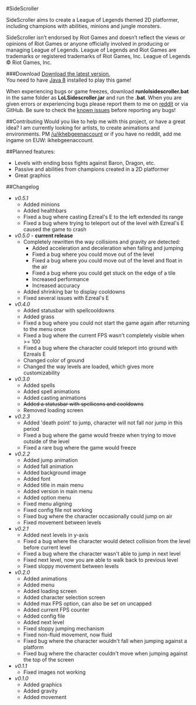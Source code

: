 #SideScroller

SideScroller aims to create a League of Legends themed 2D platformer, including champions with abilities, minions and jungle monsters. 

SideScroller isn’t endorsed by Riot Games and doesn’t reflect the views or opinions of Riot Games or anyone officially involved in producing or managing League of Legends. League of Legends and Riot Games are trademarks or registered trademarks of Riot Games, Inc. League of Legends © Riot Games, Inc. 

###Download
[Download the latest version.](https://github.com/ikhebgeenaccount/SideScroller/releases)  
You need to have [Java 8](http://www.java.com) installed to play this game!

When experiencing bugs or game freezes, download **runlolsidescroller.bat** in the same folder as **LoLSidescroller.jar** and run the **.bat**. When you are given errors or experiencing bugs please report them to me on [reddit](http://www.reddit.com/u/ikhebgeenaccount) or via GitHub. Be sure to check the [known issues](https://github.com/ikhebgeenaccount/SideScroller/blob/master/BUGS.md) before reporting any bugs!

##Contributing
Would you like to help me with this project, or have a great idea?
I am currently looking for artists, to create animations and environments.
PM [/u/ikhebgeenaccount](http://www.reddit.com/u/ikhebgeenaccount) or if you have no reddit, add me ingame on EUW: ikhebgeenaccount.

##Planned features:
  - Levels with ending boss fights against Baron, Dragon, etc.
  - Passive and abilities from champions created in a 2D platformer
  - Great graphics 

##Changelog
  - *v0.5.1*
    - Added minions
	- Added healthbars
	- Fixed a bug where casting Ezreal's E to the left extended its range
	- Fixed a bug where trying to teleport out of the level with Ezreal's E caused the game to crash
  - *v0.5.0* - **current release**
    - Completely rewritten the way collisions and gravity are detected:
      - Added acceleration and deceleration when falling and jumping
      - Fixed a bug where you could move out of the level
      - Fixed a bug where you could move out of the level and float in the air
      - Fixed a bug where you could get stuck on the edge of a tile
      - Increased performance
      - Increased accuracy
	- Added shrinking bar to display cooldowns
	- Fixed several issues with Ezreal's E
  - *v0.4.0*
    - Added statusbar with spellcooldowns
    - Added grass
    - Fixed a bug where you could not start the game again after returning to the menu once
    - Fixed a bug where the current FPS wasn't completely visible when >= 100
    - Fixed a bug where the character could teleport into ground with Ezreals E
    - Changed color of ground
    - Changed the way levels are loaded, which gives more customizability
  - *v0.3.0*
    - Added spells
    - Added spell animations
    - Added casting animations
    - ~~Added a statusbar with spellicons and cooldowns~~
    - Removed loading screen
  - *v0.2.3*
    - Added 'death point' to jump, character will not fall nor jump in this period
    - Fixed a bug where the game would freeze when trying to move outside of the level
    - Fixed a rare bug where the game would freeze
  - *v0.2.2*
    - Added jump animation
    - Added fall animation
    - Added background image
    - Added font
    - Added title in main menu
    - Added version in main menu
    - Added option menu
    - Fixed menu aligning
    - Fixed config file not working
    - Fixed bug where the character occasionally could jump on air
    - Fixed movement between levels
  - *v0.2.1*
    - Added next levels in y-axis
    - Fixed a bug where the character would detect collision from the level before current level
    - Fixed a bug where the character wasn't able to jump in next level
    - Fixed next level, now you are able to walk back to previous level
    - Fixed sloppy movement between levels
  - *v0.2.0*
    - Added animations
    - Added menu
    - Added loading screen
    - Added character selection screen
    - Added max FPS option, can also be set on uncapped
    - Added current FPS counter
    - Added config file
    - Added next level
    - Fixed sloppy jumping mechanism
    - Fixed non-fluid movement, now fluid
    - Fixed bug where the character wouldn't fall when jumping against a platform
    - Fixed bug where the character couldn't move when jumping against the top of the screen
  - *v0.1.1*
    - Fixed images not working
  - *v0.1.0*
    - Added graphics
    - Added gravity
    - Added movement
